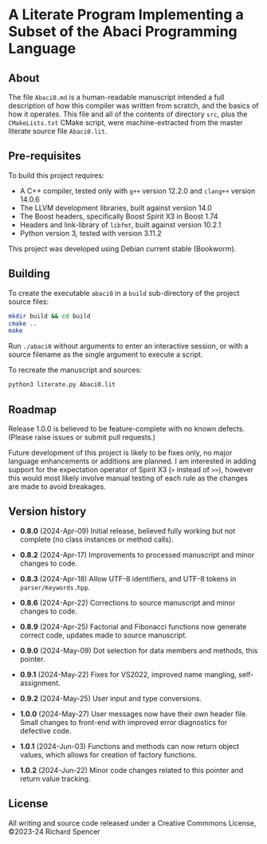 # A Literate Program Implementing a Subset of the Abaci Programming Language

## About

The file `Abaci0.md` is a human-readable manuscript intended a full description of how this compiler was written from scratch, and the basics of how it operates. This file and all of the contents of directory `src`, plus the `CMakeLists.txt` CMake script, were machine-extracted from the master literate source file `Abaci0.lit`.

## Pre-requisites

To build this project requires:

* A C++ compiler, tested only with `g++` version 12.2.0 and `clang++` version 14.0.6
* The LLVM development libraries, built against version 14.0
* The Boost headers, specifically Boost Spirit X3 in Boost 1.74
* Headers and link-library of `libfmt`, built against version 10.2.1
* Python version 3, tested with version 3.11.2

This project was developed using Debian current stable (Bookworm).

## Building

To create the executable `abaci0` in a `build` sub-directory of the project source files:

```bash
mkdir build && cd build
cmake ..
make
```

Run `./abaci0` without arguments to enter an interactive session, or with a source filename as the single argument to execute a script.

To recreate the manuscript and sources:

```bash
python3 literate.py Abaci0.lit
```

## Roadmap

Release 1.0.0 is believed to be feature-complete with no known defects. (Please raise issues or submit pull requests.)

Future development of this project is likely to be fixes only, no major language enhancements or additions are planned. I am interested in adding support for the expectation operator of Spirit X3 (`>` instead of `>>`), however this would most likely involve manual testing of each rule as the changes are made to avoid breakages.

## Version history

* **0.8.0** (2024-Apr-09) Initial release, believed fully working but not complete (no class instances or method calls).

* **0.8.2** (2024-Apr-17) Improvements to processed manuscript and minor changes to code.

* **0.8.3** (2024-Apr-18) Allow UTF-8 identifiers, and UTF-8 tokens in `parser/Keywords.hpp`.

* **0.8.6** (2024-Apr-22) Corrections to source manuscript and minor changes to code.

* **0.8.9** (2024-Apr-25) Factorial and Fibonacci functions now generate correct code, updates made to source manuscript.

* **0.9.0** (2024-May-09) Dot selection for data members and methods, this pointer.

* **0.9.1** (2024-May-22) Fixes for VS2022, improved name mangling, self-assignment.

* **0.9.2** (2024-May-25) User input and type conversions.

* **1.0.0** (2024-May-27) User messages now have their own header file. Small changes to front-end with improved error diagnostics for defective code.

* **1.0.1** (2024-Jun-03) Functions and methods can now return object values, which allows for creation of factory functions.

* **1.0.2** (2024-Jun-22) Minor code changes related to this pointer and return value tracking.

## License

All writing and source code released under a Creative Commmons License, &copy;2023-24 Richard Spencer
